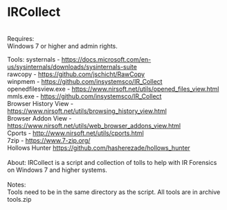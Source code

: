 # IRCollect

<br>
Requires:<br>
Windows 7 or higher and admin rights.

Tools:
systernals - https://docs.microsoft.com/en-us/sysinternals/downloads/sysinternals-suite<br>
rawcopy - https://github.com/jschicht/RawCopy<br>
winpmem - https://github.com/insystemsco/IR_Collect<br>
openedfilesview.exe - https://www.nirsoft.net/utils/opened_files_view.html<br>
mmls.exe - https://github.com/insystemsco/IR_Collect<br>
Browser History View - https://www.nirsoft.net/utils/browsing_history_view.html<br>
Browser Addon View - https://www.nirsoft.net/utils/web_browser_addons_view.html<br>
Cports - http://www.nirsoft.net/utils/cports.html<br>
7zip - https://www.7-zip.org/<br>
Hollows Hunter https://github.com/hasherezade/hollows_hunter<br>
<br>
About:
IRCollect is a script and collection of tolls to help with IR Forensics on Windows 7 and higher systems.<br>
<br>
Notes:<br>
Tools need to be in the same directory as the script. All tools are in archive tools.zip
